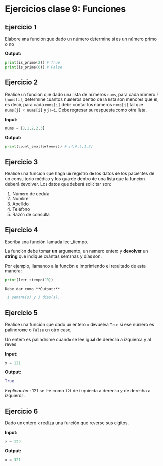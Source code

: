 # Ejercicios clase 9: Funciones

## Ejercicio 1

Elabore una función que dado un número determine si es un número primo o no

**Output:**

```python
print(is_prime(2)) # True
print(is_prime(6)) # False
```

## Ejercicio 2

Realice un función que dado una lista de números `nums`, para cada número _i_ (`nums[i]`) determine cuantos números dentro de la lista son menores que el, es decir, para cada `nums[i]` debe contar los números `nums[j]` tal que `nums[j] < nums[i]` y `j!=i`. Debe regresar su respuesta como otra lista.

**Input:**

```python
nums = [8,1,2,2,3]
```

**Output:**

```python
print(count_smaller(nums)) # [4,0,1,1,3]
```

## Ejercicio 3

Realice una función que haga un registro de los datos de los pacientes de un consultorio médico y los guarde dentro de una lista que la función deberá devolver. Los datos que deberá solicitar son:

1. Número de cédula
2. Nombre
3. Apellido
4. Teléfono
5. Razón de consulta

## Ejercicio 4

Escriba una función llamada leer_tiempo.

La función debe tomar **un** argumento, un número entero y **devolver** un **string** que indique cuántas semanas y días son.

Por ejemplo, llamando a la función e imprimiendo el resultado de esta manera:

```python
print(leer_tiempo(10))
```

`Debe dar como **Output:**`

```python
'1 semana(s) y 3 dias(s).'
```

## Ejercicio 5

Realice una función que dado un entero `x` devuelva `True` si ese número es palindrome o `False` en otro caso.

Un entero es palindrome cuando se lee igual de derecha a izquierda y al revés

**Input:**

```python
x = 121
```

**Output:**

```python
True
```

_Explicación:_: 121 se lee como `121` de izquierda a derecha y de derecha a izquierda.

## Ejercicio 6

Dado un entero `x` realiza una función que reverse sus dígitos.

**Input:**

```python
x = 123
```

**Output:**

```python
x = 321
```
